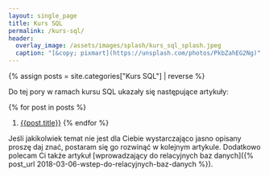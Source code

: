 ```yaml
---
layout: single_page
title: Kurs SQL
permalink: /kurs-sql/
header:
  overlay_image: /assets/images/splash/kurs_sql_splash.jpeg
  caption: "[&copy; pixmart](https://unsplash.com/photos/PkbZahEG2Ng)"
---
```

{% assign posts = site.categories["Kurs SQL"] | reverse %}

Do tej pory w ramach kursu SQL ukazały się następujące artykuły:

{% for post in posts %}
 1. [{{post.title}}]({{post.url}})
{% endfor %}

Jeśli jakikolwiek temat nie jest dla Ciebie wystarczająco jasno opisany proszę daj znać, postaram się go rozwinąć w kolejnym artykule. Dodatkowo polecam Ci także artykuł [wprowadzający do relacyjnych baz danych]({% post_url 2018-03-06-wstep-do-relacyjnych-baz-danych %}).
